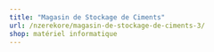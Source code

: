 ```yaml
---
title: "Magasin de Stockage de Ciments"
url: /nzerekore/magasin-de-stockage-de-ciments-3/
shop: matériel informatique
---
```

